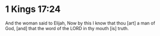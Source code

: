 # 1 Kings 17:24

And the woman said to Elijah, Now by this I know that thou [art] a man of God, [and] that the word of the LORD in thy mouth [is] truth.
